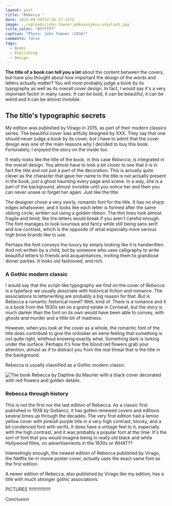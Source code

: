 ```yaml
---
layout: post
title: "Rebecca "
date: 2021-09-30T12:26:17.337Z
image: ../uploads/john-towner-pdkovuxykxu-unsplash.jpg
title_color: "#ffffff"
caption: "Photo: John Towner (2016)"
comments: false
tags:
  - Books
  - Publishing
  - Design
---
```

**The title of a book can tell you a lot** about the content between the covers, but have you thought about how important the design of the words and letters actually matter? You will most probably judge a book by its typography as well as its overall cover design. In fact, I would say it's a very important factor in many cases. It can be bold, it can be beautiful, it can be weird and it can be almost invisible. 

## The title's typographic secrets

My edition was published by Virago in 2015, as part of their modern classics series. The beautiful cover was artfully designed by XXX. They say that one should never judge a book by its cover, but I have to admit that the cover design was one of the main reasons why I decided to buy this book. Fortunately, I enjoyed the story on the inside too. 

It really looks like the title of the book, in this case *Rebecca*, is integrated in the overall design. You almost have to look a bit closer to see that it is in fact the title and not just a part of the decoration. This is actually quite clever as the character that gave her name to the title is not actually present in the book, just a ghost haunting every page and scene. In a way, she is a part of the background, almost invisible until you notice her and then you can never unsee or forget her again. Just like the title. 

The designer chose a very swirly, romantic font for the title. It has no sharp edges whatsoever, and it looks like each letter is formed after the same oblong circle, written out using a golden ribbon. The thin lines look almost fragile and timid, like the letters would break if you aren't careful enough. The font manages to look luxurious and fancy while still being sans serif and low contrast, which is the opposite of what especially more serious high brow brands like to use. 

Perhaps the font conveys the luxury by simply looking like it is handwritten. And not written by a child, but by someone who uses calligraphy to write beautiful letters to friends and acquaintances, inviting them to grandiose dinner parties. It looks old fashioned, and rich. 

### A Gothic modern classic

I would say that the script-like typography we find on the cover of *Rebecca* is a typeface we usually associate with historical fiction and romance. The associations to letterwriting are probably a big reason for that. But is Rebecca a romantic historical novel? Well, kind of. There is a romance and it is a book from the 1930s set on a grand estate in Cornwall, but the story is much darker than the font on its own would have been able to convey, with ghosts and murder and a little bit of madness. 

However, when you look at the cover as a whole, the romantic font of the title does contribute to give the onlooker an eerie feeling that something is not quite right, whithout knowing exactly what. Something dark is lurking under the surface. Perhaps it's how the blood red flowers grab your attention, almost as if to distract you from the real threat that is the title in the background. 

Rebecca is usually classified as a Gothic modern classic. 

![The book Rebecca by Daphne du Maurier with a black cover decorated with red flowers and golden details.](../uploads/img_2384.jpg "Du Maurier's most famous novel Rebecca, with a cover designed by XXX")

### Rebecca through history

This is not the first nor the last edition of Rebecca. As a classic first published in 1938 by Gollancz, it has gotten renewed covers and editions several times up through the decades. The very first edition had a lemon yellow cover with pinkish purple title in a very high contrast, blocky, and a bit condenced font with serifs. It does have a vintage feel to it, especially with the high contrast, and it was probably a popular font at the time. It's the sort of font that you would imagine being in really old black and white Hollywood films, on advertisements in the 1930s or WHAT??

Interestingly enough, the newest edition of Rebecca published by Virago, the Netflix tie-in movie poster cover, actually uses the exact same font as the first edition. 

A newer edition of Rebecca, also published by Virago like my edition, has a title with much stronger gothic associations.  

PICTURES !!!!!!!!!!!!!!!!!

Conclusion